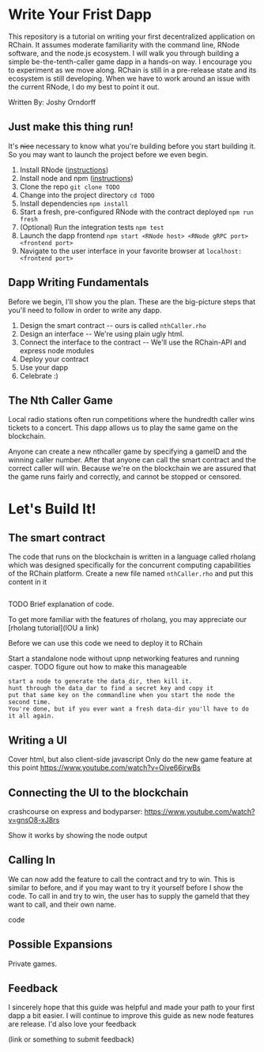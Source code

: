 # Write Your Frist Dapp
This repository is a tutorial on writing your first decentralized application on RChain. It assumes moderate familiarity with the command line, RNode software, and the node.js ecosystem. I will walk you through building a simple be-the-tenth-caller game dapp in a hands-on way. I encourage you to experiment as we move along. RChain is still in a pre-release state and its ecosystem is still developing. When we have to work around an issue with the current RNode, I do my best to point it out.

Written By: Joshy Orndorff

## Just make this thing run!
It's ~~nice~~ necessary to know what you're building before you start building it. So you may want to launch the project before we even begin.

1. Install RNode ([instructions](todo))
2. Install node and npm ([instructions](todo))
3. Clone the repo `git clone TODO`
4. Change into the project directory `cd TODO`
5. Install dependencies `npm install`
6. Start a fresh, pre-configured RNode with the contract deployed `npm run fresh`
7. (Optional) Run the integration tests `npm test`
8. Launch the dapp frontend `npm start <RNode host> <RNode gRPC port> <frontend port>`
9. Navigate to the user interface in your favorite browser at `localhost:<frontend port>`

## Dapp Writing Fundamentals
Before we begin, I'll show you the plan. These are the big-picture steps that you'll need to follow in order to write any dapp.

1. Design the smart contract -- ours is called `nthCaller.rho`
2. Design an interface -- We're using plain ugly html.
3. Connect the interface to the contract -- We'll use the RChain-API and express node modules
4. Deploy your contract
5. Use your dapp
6. Celebrate :)

## The Nth Caller Game
Local radio stations often run competitions where the hundredth caller wins tickets to a concert. This dapp allows us to play the same game on the blockchain.

Anyone can create a new nthcaller game by specifying a gameID and the winning caller number. After that anyone can call the smart contract and the correct caller will win. Because we're on the blockchain we are assured that the game runs fairly and correctly, and cannot be stopped or censored.



# Let's Build It!

## The smart contract
The code that runs on the blockchain is written in a language called rholang which was designed specifically for the concurrent computing capabilities of the RChain platform. Create a new file named `nthCaller.rho` and put this content in it

```

```

TODO Brief explanation of code.

To get more familiar with the features of rholang, you may appreciate our [rholang tutorial](IOU a link)


Before we can use this code we need to deploy it to RChain

Start a standalone node without upnp networking features and running casper. TODO figure out how to make this manageable

``` complaining
start a node to generate the data_dir, then kill it.
hunt through the data_dar to find a secret key and copy it
put that same key on the commandline when you start the node the second time.
You're done, but if you ever want a fresh data-dir you'll have to do it all again.
```


## Writing a UI
Cover html, but also client-side javascript
Only do the new game feature at this point
https://www.youtube.com/watch?v=Oive66jrwBs

## Connecting the UI to the blockchain
crashcourse on express and bodyparser: https://www.youtube.com/watch?v=gnsO8-xJ8rs

Show it works by showing the node output

## Calling In
We can now add the feature to call the contract and try to win. This is similar to before, and if you may want to try it yourself before I show the code. To call in and try to win, the user has to supply the gameId that they want to call, and their own name.

code

## Possible Expansions

Private games.







## Feedback
I sincerely hope that this guide was helpful and made your path to your first dapp a bit easier. I will continue to improve this guide as new node features are release. I'd also love your feedback

(link or something to submit feedback)
